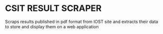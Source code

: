# CSIT RESULT SCRAPER
Scraps results published in pdf format from IOST site and extracts their data to store and display them on a web application
